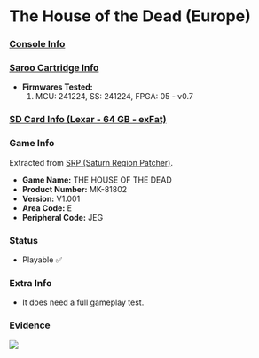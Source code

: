 # The House of the Dead (Europe)

### [Console Info](../../../../../Info/Consoles/VA13/README.md)

### [Saroo Cartridge Info](../../../../../Info/Cartridges/GuangzhouSanStarOnlineShop/1.6/README.md)

- <b>Firmwares Tested:</b>
  1. MCU: 241224, SS: 241224, FPGA: 05 - v0.7

### [SD Card Info (Lexar - 64 GB - exFat)](../../../../../Info/SdCards/Lexar/64GB/exfat/README.md)

### Game Info

Extracted from [SRP (Saturn Region Patcher)](https://segaxtreme.net/resources/saturn-region-patcher.81/download).

- <b>Game Name:</b> THE HOUSE OF THE DEAD
- <b>Product Number:</b> MK-81802
- <b>Version:</b> V1.001
- <b>Area Code:</b> E
- <b>Peripheral Code:</b> JEG

### Status

- Playable :white_check_mark:

### Extra Info

- It does need a full gameplay test.

### Evidence

[![](https://img.youtube.com/vi/IXgsoedvt3Y/0.jpg)](https://www.youtube.com/watch?v=IXgsoedvt3Y)
